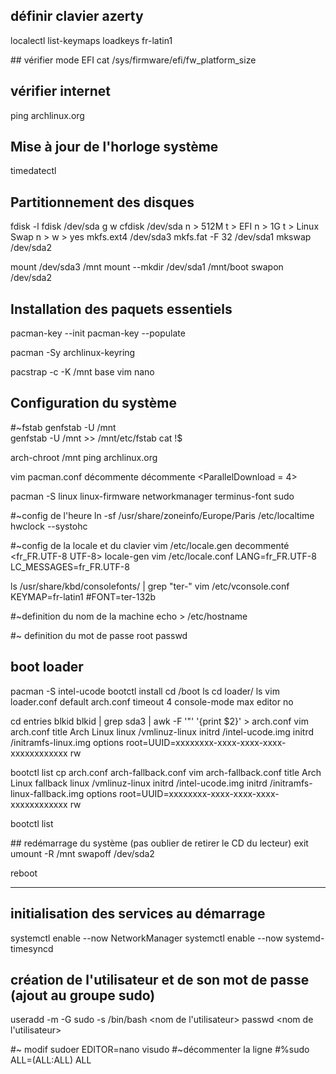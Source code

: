 ## définir clavier azerty
localectl list-keymaps
loadkeys fr-latin1

## vérifier mode EFI
cat /sys/firmware/efi/fw_platform_size

## vérifier internet
ping archlinux.org

## Mise à jour de l'horloge système
timedatectl

## Partitionnement des disques
fdisk -l
fdisk /dev/sda
	g
	w
cfdisk /dev/sda
	n > 512M	t > EFI
	n > 1G		t > Linux Swap
	n > 
	w > yes
mkfs.ext4 /dev/sda3
mkfs.fat -F 32 /dev/sda1
mkswap /dev/sda2

mount /dev/sda3 /mnt
mount --mkdir /dev/sda1 /mnt/boot
swapon /dev/sda2

## Installation des paquets essentiels
pacman-key --init
pacman-key --populate

pacman -Sy archlinux-keyring

pacstrap -c -K /mnt base vim nano

## Configuration du système
  #~fstab
  genfstab -U /mnt  
  genfstab -U /mnt >> /mnt/etc/fstab
  cat !$
  
   
  arch-chroot /mnt
  ping archlinux.org
  
  vim pacman.conf
	décommente <color>
	décommente <ParallelDownload = 4>

pacman -S linux linux-firmware networkmanager terminus-font sudo

 #~config de l'heure
ln -sf /usr/share/zoneinfo/Europe/Paris /etc/localtime
hwclock --systohc

 #~config de la locale et du clavier
vim /etc/locale.gen
	decommenté <fr_FR.UTF-8 UTF-8>
locale-gen
vim /etc/locale.conf
	LANG=fr_FR.UTF-8
	LC_MESSAGES=fr_FR.UTF-8
	
ls /usr/share/kbd/consolefonts/ | grep "ter-"
vim /etc/vconsole.conf
	KEYMAP=fr-latin1
	#FONT=ter-132b

 #~definition du nom de la machine
echo <nom de la machine> > /etc/hostname

 #~ definition du mot de passe root
passwd

## boot loader
pacman -S intel-ucode
bootctl install
cd /boot
ls
cd loader/
ls
vim loader.conf
	default  arch.conf
	timeout  4
	console-mode max
	editor   no

cd entries
blkid
blkid | grep sda3 | awk -F '"' '{print $2}' > arch.conf
vim arch.conf
	title   Arch Linux
	linux   /vmlinuz-linux
	initrd  /intel-ucode.img
	initrd	/initramfs-linux.img
	options root=UUID=xxxxxxxx-xxxx-xxxx-xxxx-xxxxxxxxxxxx rw

bootctl list
cp arch.conf arch-fallback.conf
vim arch-fallback.conf
	title   Arch Linux fallback
	linux   /vmlinuz-linux
	initrd  /intel-ucode.img
	initrd	/initramfs-linux-fallback.img
	options root=UUID=xxxxxxxx-xxxx-xxxx-xxxx-xxxxxxxxxxxx rw

bootctl list

## redémarrage du système (pas oublier de retirer le CD du  lecteur)
exit
umount -R /mnt
swapoff /dev/sda2

reboot

--------------------------
## initialisation des services au démarrage 
systemctl enable --now NetworkManager
systemctl enable --now systemd-timesyncd

## création de l'utilisateur et de son mot de passe (ajout au groupe sudo)
useradd -m -G sudo -s /bin/bash <nom de l'utilisateur>
passwd <nom de l'utilisateur>

#~ modif sudoer
EDITOR=nano visudo
   #~décommenter la ligne #%sudo	ALL=(ALL:ALL) ALL


 










